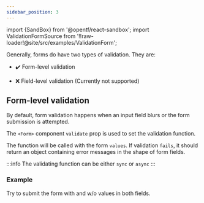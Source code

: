 ```yaml
---
sidebar_position: 3
---
```


import {SandBox} from '@opentf/react-sandbox';
import ValidationFormSource from '!!raw-loader!@site/src/examples/ValidationForm';

Generally, forms do have two types of validation. They are:

- ✔️ Form-level validation

- ❌ Field-level validation (Currently not supported)

## Form-level validation

By default, form validation happens when an input field blurs or the form submission is attempted.

The `<Form>` component `validate` prop is used to set the validation function.

The function will be called with the form `values`. If validation `fails`, it should return an object containing error messages in the shape of form fields.

:::info
The validating function can be either `sync` or `async`
:::

### Example

Try to submit the form with and w/o values in both fields.

<SandBox lib="react-form" code={ValidationFormSource} />
